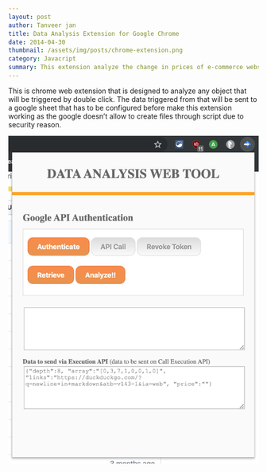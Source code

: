 ```yaml
---
layout: post
author: Tanveer jan
title: Data Analysis Extension for Google Chrome
date: 2014-04-30
thumbnail: /assets/img/posts/chrome-extension.png
category: Javacript
summary: This extension analyze the change in prices of e-commerce websites 
---
```

This is chrome web extension that is designed to analyze any object that will be triggered by double click. The data triggered from that will be sent to a google sheet that has to be
configured before make this extension working as the google doesn’t allow to create files through script due to security reason.

![chrome-extension](https://github.com/tjan90/projects-implementations/blob/master/assets/chrome-extension.png)
